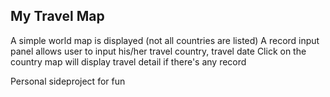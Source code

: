 ## My Travel Map

A simple world map is displayed (not all countries are listed)
A record input panel allows user to input his/her travel country, travel date
Click on the country map will display travel detail if there's any record

Personal sideproject for fun
